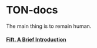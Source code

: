 # TON-docs

The main thing is to remain human.

#### [Fift. A Brief Introduction](https://github.com/Piterden/TON-docs/blob/master/Fift.%20A%20Brief%20Introduction.md)
